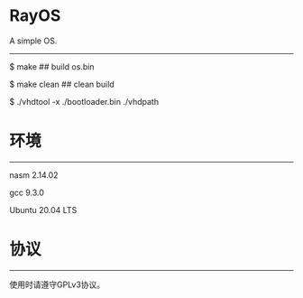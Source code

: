 # RayOS
A simple OS.

----------------------------------------------------------------------------
$ make          ## build os.bin

$ make clean    ## clean build

$ ./vhdtool -x ./bootloader.bin ./vhdpath

# 环境
----------------------------------------------------------------------------
nasm 2.14.02

gcc 9.3.0

Ubuntu 20.04 LTS

# 协议
----------------------------------------------------------------------------
使用时请遵守GPLv3协议。
